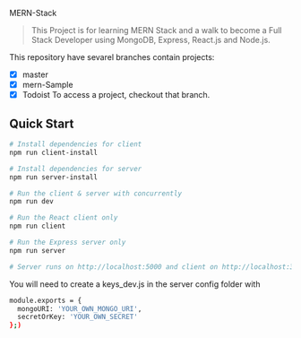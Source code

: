 MERN-Stack
> This Project is for learning MERN Stack and a walk to become a Full Stack Developer using MongoDB, Express, React.js and Node.js.

This repository have sevarel branches contain projects:

- [x] master
- [x] mern-Sample
- [x] Todoist
To access a project, checkout that branch.

## Quick Start

```bash
# Install dependencies for client
npm run client-install

# Install dependencies for server
npm run server-install

# Run the client & server with concurrently
npm run dev

# Run the React client only
npm run client

# Run the Express server only
npm run server

# Server runs on http://localhost:5000 and client on http://localhost:3000
```

You will need to create a keys_dev.js in the server config folder with

```bash
module.exports = {
  mongoURI: 'YOUR_OWN_MONGO_URI',
  secretOrKey: 'YOUR_OWN_SECRET'
};)
```
